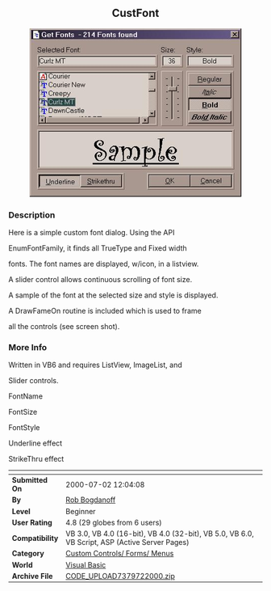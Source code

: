 ﻿<div align="center">

## CustFont

<img src="PIC2000721550275620.jpg">
</div>

### Description

Here is a simple custom font dialog. Using the API

EnumFontFamily, it finds all TrueType and Fixed width

fonts. The font names are displayed, w/icon, in a listview.

A slider control allows continuous scrolling of font size.

A sample of the font at the selected size and style is displayed.

A DrawFameOn routine is included which is used to frame

all the controls (see screen shot).
 
### More Info
 
Written in VB6 and requires ListView, ImageList, and

Slider controls.

FontName

FontSize

FontStyle

Underline effect

StrikeThru effect


<span>             |<span>
---                |---
**Submitted On**   |2000-07-02 12:04:08
**By**             |[Rob Bogdanoff](https://github.com/Planet-Source-Code/PSCIndex/blob/master/ByAuthor/rob-bogdanoff.md)
**Level**          |Beginner
**User Rating**    |4.8 (29 globes from 6 users)
**Compatibility**  |VB 3\.0, VB 4\.0 \(16\-bit\), VB 4\.0 \(32\-bit\), VB 5\.0, VB 6\.0, VB Script, ASP \(Active Server Pages\) 
**Category**       |[Custom Controls/ Forms/  Menus](https://github.com/Planet-Source-Code/PSCIndex/blob/master/ByCategory/custom-controls-forms-menus__1-4.md)
**World**          |[Visual Basic](https://github.com/Planet-Source-Code/PSCIndex/blob/master/ByWorld/visual-basic.md)
**Archive File**   |[CODE\_UPLOAD7379722000\.zip](https://github.com/Planet-Source-Code/rob-bogdanoff-custfont__1-9458/archive/master.zip)









